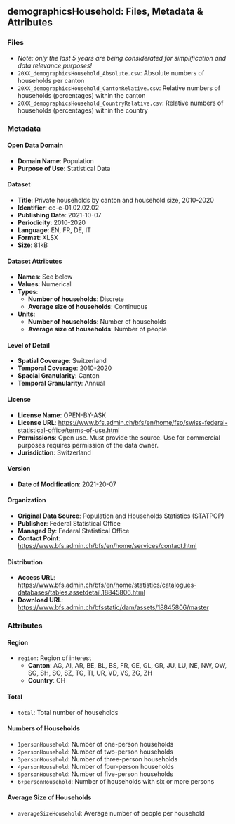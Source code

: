 ## demographicsHousehold: Files, Metadata & Attributes

### **Files**
- *Note: only the last 5 years are being considerated for simplification and data relevance purposes!*
- ```20XX_demographicsHousehold_Absolute.csv```: Absolute numbers of households per canton
- ```20XX_demographicsHousehold_CantonRelative.csv```: Relative numbers of households (percentages) within the canton
- ```20XX_demographicsHousehold_CountryRelative.csv```: Relative numbers of households (percentages) within the country

### Metadata

#### Open Data Domain
- **Domain Name**: Population
- **Purpose of Use**: Statistical Data

#### Dataset
- **Title**: Private households by canton and household size, 2010-2020
- **Identifier**: cc-e-01.02.02.02
- **Publishing Date**: 2021-10-07
- **Periodicity**: 2010-2020
- **Language**: EN, FR, DE, IT
- **Format**: XLSX
- **Size**: 81kB

#### Dataset Attributes
- **Names**: See below
- **Values**: Numerical
- **Types**:
  - **Number of households**: Discrete
  - **Average size of households**: Continuous
- **Units**: 
  - **Number of households**: Number of households
  - **Average size of households**: Number of people

#### Level of Detail
- **Spatial Coverage**: Switzerland
- **Temporal Coverage**: 2010-2020
- **Spacial Granularity**: Canton
- **Temporal Granularity**: Annual

#### License
- **License Name**: OPEN-BY-ASK
- **License URL**: https://www.bfs.admin.ch/bfs/en/home/fso/swiss-federal-statistical-office/terms-of-use.html
- **Permissions**: Open use. Must provide the source. Use for commercial purposes requires permission of the data owner.
- **Jurisdiction**: Switzerland

#### Version
- **Date of Modification**: 2021-20-07

#### Organization
- **Original Data Source**: Population and Households Statistics (STATPOP)
- **Publisher**: Federal Statistical Office
- **Managed By**: Federal Statistical Office
- **Contact Point**: https://www.bfs.admin.ch/bfs/en/home/services/contact.html

#### Distribution
- **Access URL**: https://www.bfs.admin.ch/bfs/en/home/statistics/catalogues-databases/tables.assetdetail.18845806.html
- **Download URL**: https://www.bfs.admin.ch/bfsstatic/dam/assets/18845806/master

### Attributes

#### Region
- ```region```: Region of interest 
  - **Canton**: AG, AI, AR, BE, BL, BS, FR, GE, GL, GR, JU, LU, NE, NW, OW, SG, SH, SO, SZ, TG, TI, UR, VD, VS, ZG, ZH 
  - **Country**: CH

#### Total
- ```total```: Total number of households

#### Numbers of Households
- ```1personHousehold```: Number of one-person households
- ```2personHousehold```: Number of two-person households
- ```3personHousehold```: Number of three-person households
- ```4personHousehold```: Number of four-person households
- ```5personHousehold```: Number of five-person households
- ```6+personHousehold```: Number of households with six or more persons

#### Average Size of Households
- ```averageSizeHousehold```: Average number of people per household
